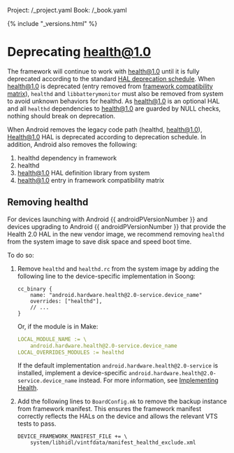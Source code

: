 Project: /_project.yaml
Book: /_book.yaml

{% include "_versions.html" %}

<!--
    Copyright 2018 The Android Open Source Project
    Licensed under the Apache License, Version 2.0 (the "License");
    you may not use this file except in compliance with the License.
    You may obtain a copy of the License at
    http://www.apache.org/licenses/LICENSE-2.0
    Unless required by applicable law or agreed to in writing, software
    distributed under the License is distributed on an "AS IS" BASIS,
    WITHOUT WARRANTIES OR CONDITIONS OF ANY KIND, either express or implied.
    See the License for the specific language governing permissions and
    limitations under the License.
-->

# Deprecating health@1.0

The framework will continue to work with health@1.0 until it is fully deprecated
according to the standard
[HAL deprecation schedule](/devices/architecture/vintf/fcm#hal-version-deprecation).
When health@1.0 is deprecated (entry removed from
[framework compatibility matrix](/devices/architecture/vintf/comp-matrices)),
`healthd` and `libbatterymonitor` must also be removed from system to avoid
unknown behaviors for healthd. As health@1.0 is an optional HAL and all
`healthd` dependencies to health@1.0 are guarded by NULL checks, nothing should
break on deprecation.

When Android removes the legacy code path (healthd, health@1.0), Health@1.0 HAL
is deprecated according to deprecation schedule. In addition, Android also
removes the following:

1.  healthd dependency in framework
1.  healthd
1.  health@1.0 HAL definition library from system
1.  health@1.0 entry in framework compatibility matrix

## Removing healthd

For devices launching with Android {{ androidPVersionNumber }} and devices
upgrading to Android {{ androidPVersionNumber }} that provide the Health 2.0 HAL
in the new vendor image, we recommend removing `healthd` from the system image
to save disk space and speed boot time.

To do so:

1.  Remove `healthd` and `healthd.rc` from the system image by adding the
    following line to the device-specific implementation in Soong:

    ```
    cc_binary {
        name: "android.hardware.health@2.0-service.device_name"
        overrides: ["healthd"],
        // ...
    }
    ```

    Or, if the module is in Make:

    ```yaml
    LOCAL_MODULE_NAME := \
        android.hardware.health@2.0-service.device_name
    LOCAL_OVERRIDES_MODULES := healthd
    ```

    If the default implementation `android.hardware.health@2.0-service` is
    installed, implement a device-specific
    `android.hardware.health@2.0-service.device_name` instead. For more
    information, see [Implementing Health](/devices/tech/health/implementation).

1.  Add the following lines to `BoardConfig.mk` to remove the backup instance
    from framework manifest. This ensures the framework manifest correctly
    reflects the HALs on the device and allows the relevant VTS tests to pass.

    ```make
    DEVICE_FRAMEWORK_MANIFEST_FILE += \
        system/libhidl/vintfdata/manifest_healthd_exclude.xml
    ```
